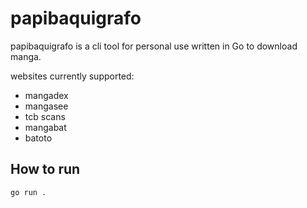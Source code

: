 # papibaquigrafo

papibaquigrafo is a cli tool for personal use written in Go to download manga.

websites currently supported:
- mangadex
- mangasee
- tcb scans
- mangabat
- batoto

## How to run

`go run .`
